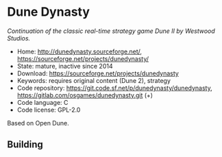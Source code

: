 # Dune Dynasty

_Continuation of the classic real-time strategy game Dune II by Westwood Studios._

- Home: http://dunedynasty.sourceforge.net/, https://sourceforge.net/projects/dunedynasty/
- State: mature, inactive since 2014
- Download: https://sourceforge.net/projects/dunedynasty
- Keywords: requires original content (Dune 2), strategy
- Code repository: https://git.code.sf.net/p/dunedynasty/dunedynasty, https://gitlab.com/osgames/dunedynasty.git (+)
- Code language: C
- Code license: GPL-2.0

Based on Open Dune.

## Building


